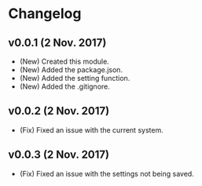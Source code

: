 # Changelog

## v0.0.1 (2 Nov. 2017)
- (New) Created this module.
- (New) Added the package.json.
- (New) Added the setting function.
- (New) Added the .gitignore.

## v0.0.2 (2 Nov. 2017)
- (Fix) Fixed an issue with the current system.

## v0.0.3 (2 Nov. 2017)
- (Fix) Fixed an issue with the settings not being saved.